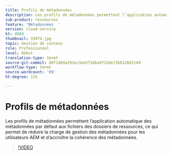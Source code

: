 ```yaml
---
title: Profils de métadonnées
description: Les profils de métadonnées permettent l’application automatique des métadonnées par défaut aux fichiers des dossiers de ressources, ce qui permet de réduire la charge de gestion des métadonnées pour les utilisateurs AEM et d’accroître la cohérence des métadonnées.
sub-product: ressources
feature: 'Métadonnées  '
version: cloud-service
kt: 4984
thumbnail: 33974.jpg
topic: Gestion de contenu
role: Professionnel
level: Début
translation-type: tm+mt
source-git-commit: d9714b9a291ec3ee5f3dba9723de72bb120d2149
workflow-type: tm+mt
source-wordcount: '69'
ht-degree: 11%

---
```



# Profils de métadonnées

Les profils de métadonnées permettent l’application automatique des métadonnées par défaut aux fichiers des dossiers de ressources, ce qui permet de réduire la charge de gestion des métadonnées pour les utilisateurs AEM et d’accroître la cohérence des métadonnées.

>[!VIDEO](https://video.tv.adobe.com/v/33974/?quality=12&learn=on&hidetitle=true)
